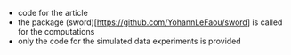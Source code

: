 
- code for the article
- the package (sword)[https://github.com/YohannLeFaou/sword] is called for the computations
- only the code for the simulated data experiments is provided
